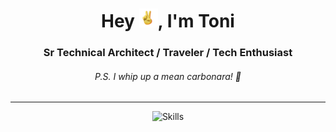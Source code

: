 <h1 align="center">Hey <img src="./hej.gif" width="30px">, I'm Toni </h1>
<h3 align="center">Sr Technical Architect / Traveler / Tech Enthusiast</h3>
<h6 align="center">P.S. I whip up a mean carbonara! 🍝</h6>

---

<div align="center">

  ![Skills](https://skillicons.dev/icons?i=azure,aws,gcp,openshift,kubernetes,docker,bash,vscode,sublime,terraform,linux,redhat,ubuntu,windows&theme=dark)
